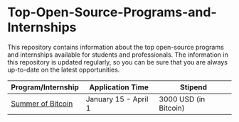 # Top-Open-Source-Programs-and-Internships
This repository contains information about the top open-source programs and internships available for students and professionals. The information in this repository is updated regularly, so you can be sure that you are always up-to-date on the latest opportunities.

| Program/Internship | Application Time | Stipend |
| --- | --- | --- |
| [Summer of Bitcoin](https://www.summerofbitcoin.org/) | January 15 - April 1 | 3000 USD (in Bitcoin) |

